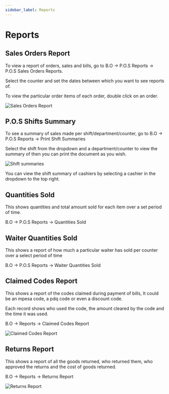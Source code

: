 ```yaml
---
sidebar_label: Reports
---
```


# Reports

## Sales Orders Report

To view a report of orders, sales and bills, go to B.O -> P.O.S Reports -> P.O.S Sales Orders Reports.

Select the counter and set the dates between which you want to see reports of.

To view the particular order items of each order, double click on an order.

![Sales Orders Report](/img/sales_orders_report.PNG)

## P.O.S Shifts Summary

To see a summary of sales made per shift/department/counter, go to B.O -> P.O.S Reports -> Print Shift Summaries

Select the shift from the dropdown and a department/counter to view the summary of then you can print the document as you wish.

![Shift summaries](/img/shift_summaries.PNG)

You can view the shift summary of cashiers by selecting a cashier in the dropdown to the top right.

## Quantities Sold

This shows quantities and total amount sold for each item over a set period of time.

B.O -> P.O.S Reports -> Quantities Sold

## Waiter Quantities Sold

This shows a report of how much a particular waiter has sold per counter over a select period of time

B.O -> P.O.S Reports -> Waiter Quantities Sold

## Claimed Codes Report

This shows a report of the codes claimed during payment of bills, It could be an mpesa code, a pdq code or even a discount code.

Each record shows who used the code, the amount cleared by the code and the time it was used.

B.O -> Reports -> Claimed Codes Report

![Claimed Codes Report](/img/claimed_codes_report.PNG)

## Returns Report

This shows a report of all the goods returned, who returned them, who approved the returns and the cost of goods returned.

B.O -> Reports -> Returns Report

![Returns Report](/img/returns_report.PNG)
